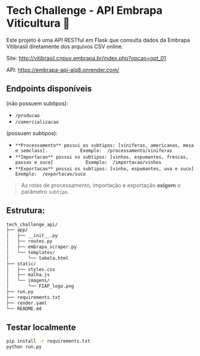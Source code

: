 # Tech Challenge - API Embrapa Viticultura 🍇

Este projeto é uma API RESTful em Flask que consulta dados da Embrapa Vitibrasil diretamente dos arquivos CSV online.

Site: http://vitibrasil.cnpuv.embrapa.br/index.php?opcao=opt_01

API: https://embrapa-api-alq8.onrender.com/

## Endpoints disponíveis
(não possuem subtipos):
- `/producao`
- `/comercializacao`
  
(possuem subtipos):
- `**Processamento** possui os subtipos: [viniferas, americanas, mesa e semclass].            Exemplo:  /processamento/viniferas`
- `**Importacao** possui os subtipos: [vinhos, espumantes, frescas, passas e suco]            Exemplo:  /importacao/vinhos`
- `**Exportacao** possui os subtipos: [vinho, espumantes, uva e suco]                         Exemplo:  /exportacao/suco`

> As rotas de processamento, importação e exportação **exigem** o parâmetro `subtipo`.

## Estrutura:

```txt
tech_challenge_api/
├── app/
│   ├── __init__.py
│   ├── routes.py
│   ├── embrapa_scraper.py
│   └── templates/
│       └── tabela.html
├── static/
│   ├── styles.css
│   ├── malha.js
│   └── imagens/
│       └── FIAP_logo.png
├── run.py
├── requirements.txt
├── render.yaml
└── README.md
```

## Testar localmente
```bash
pip install -r requirements.txt
python run.py
